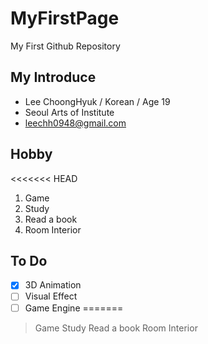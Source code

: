 # MyFirstPage
My First Github Repository

## My Introduce
  * Lee ChoongHyuk / Korean / Age 19
  * Seoul Arts of Institute
  * leechh0948@gmail.com

## Hobby
<<<<<<< HEAD
 1. Game
 2. Study
 3. Read a book
 4. Room Interior

## To Do
 - [x] 3D Animation
 - [ ] Visual Effect
 - [ ] Game Engine
=======
 > Game
 > Study
 > Read a book
 > Room Interior

